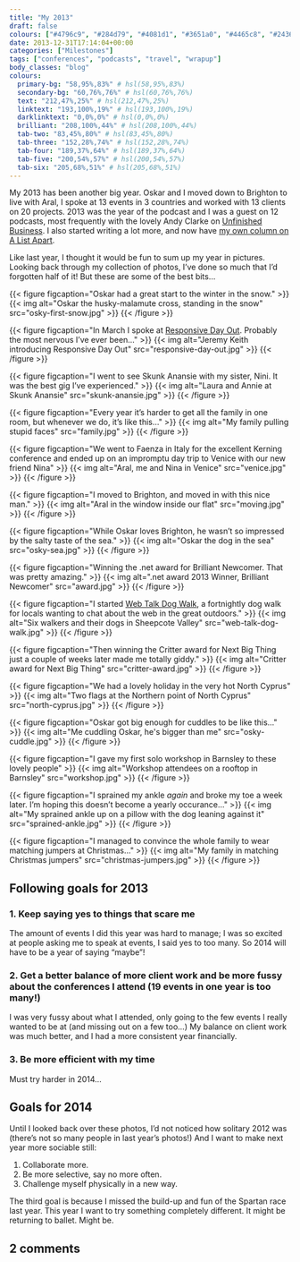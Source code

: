 ```yaml
---
title: "My 2013"
draft: false
colours: ["#4796c9", "#284d79", "#4081d1", "#3651a0", "#4465c8", "#24366b", "#4ca0d7"]
date: 2013-12-31T17:14:04+00:00
categories: ["Milestones"]
tags: ["conferences", "podcasts", "travel", "wrapup"]
body_classes: "blog"
colours:
  primary-bg: "58,95%,83%" # hsl(58,95%,83%)
  secondary-bg: "60,76%,76%" # hsl(60,76%,76%)
  text: "212,47%,25%" # hsl(212,47%,25%)
  linktext: "193,100%,19%" # hsl(193,100%,19%)
  darklinktext: "0,0%,0%" # hsl(0,0%,0%)
  brilliant: "208,100%,44%" # hsl(208,100%,44%)
  tab-two: "83,45%,80%" # hsl(83,45%,80%)
  tab-three: "152,28%,74%" # hsl(152,28%,74%)
  tab-four: "189,37%,64%" # hsl(189,37%,64%)
  tab-five: "200,54%,57%" # hsl(200,54%,57%)
  tab-six: "205,68%,51%" # hsl(205,68%,51%)
---
```


My 2013 has been another big year. Oskar and I moved down to Brighton to live with Aral, I spoke at 13 events in 3 countries and worked with 13 clients on 20 projects. 2013 was the year of the podcast and I was a guest on 12 podcasts, most frequently with the lovely Andy Clarke on [Unfinished Business](http://unfinished.bz). I also started writing a lot more, and now have [my own column on A List Apart](http://alistapart.com/author/laurakalbag).

Like last year, I thought it would be fun to sum up my year in pictures. Looking back through my collection of photos, I’ve done so much that I’d forgotten half of it! But these are some of the best bits…

{{< figure figcaption="Oskar had a great start to the winter in the snow." >}}
  {{< img alt="Oskar the husky-malamute cross, standing in the snow" src="osky-first-snow.jpg" >}}
{{< /figure >}}

{{< figure figcaption="In March I spoke at [Responsive Day Out](http://responsiveconf.com). Probably the most nervous I’ve ever been…" >}}
  {{< img alt="Jeremy Keith introducing Responsive Day Out" src="responsive-day-out.jpg" >}}
{{< /figure >}}

{{< figure figcaption="I went to see Skunk Anansie with my sister, Nini. It was the best gig I’ve experienced." >}}
  {{< img alt="Laura and Annie at Skunk Anansie" src="skunk-anansie.jpg" >}}
{{< /figure >}}

{{< figure figcaption="Every year it’s harder to get all the family in one room, but whenever we do, it’s like this…" >}}
  {{< img alt="My family pulling stupid faces" src="family.jpg" >}}
{{< /figure >}}

{{< figure figcaption="We went to Faenza in Italy for the excellent Kerning conference and ended up on an impromptu day trip to Venice with our new friend Nina" >}}
  {{< img alt="Aral, me and Nina in Venice" src="venice.jpg" >}}
{{< /figure >}}

{{< figure figcaption="I moved to Brighton, and moved in with this nice man." >}}
  {{< img alt="Aral in the window inside our flat" src="moving.jpg" >}}
{{< /figure >}}

{{< figure figcaption="While Oskar loves Brighton, he wasn’t so impressed by the salty taste of the sea." >}}
  {{< img alt="Oskar the dog in the sea" src="osky-sea.jpg" >}}
{{< /figure >}}

{{< figure figcaption="Winning the .net award for Brilliant Newcomer. That was pretty amazing." >}}
  {{< img alt=".net award 2013 Winner, Brilliant Newcomer" src="award.jpg" >}}
{{< /figure >}}

{{< figure figcaption="I started [Web Talk Dog Walk](http://webtalkdogwalk.in/brighton), a fortnightly dog walk for locals wanting to chat about the web in the great outdoors." >}}
  {{< img alt="Six walkers and their dogs in Sheepcote Valley" src="web-talk-dog-walk.jpg" >}}
{{< /figure >}}

{{< figure figcaption="Then winning the Critter award for Next Big Thing just a couple of weeks later made me totally giddy." >}}
  {{< img alt="Critter award for Next Big Thing" src="critter-award.jpg" >}}
{{< /figure >}}

{{< figure figcaption="We had a lovely holiday in the very hot North Cyprus" >}}
  {{< img alt="Two flags at the Northern point of North Cyprus" src="north-cyprus.jpg" >}}
{{< /figure >}}

{{< figure figcaption="Oskar got big enough for cuddles to be like this…" >}}
  {{< img alt="Me cuddling Oskar, he's bigger than me" src="osky-cuddle.jpg" >}}
{{< /figure >}}

{{< figure figcaption="I gave my first solo workshop in Barnsley to these lovely people" >}}
  {{< img alt="Workshop attendees on a rooftop in Barnsley" src="workshop.jpg" >}}
{{< /figure >}}

{{< figure figcaption="I sprained my ankle *again* and broke my toe a week later. I’m hoping this doesn’t become a yearly occurance…" >}}
  {{< img alt="My sprained ankle up on a pillow with the dog leaning against it" src="sprained-ankle.jpg" >}}
{{< /figure >}}

{{< figure figcaption="I managed to convince the whole family to wear matching jumpers at Christmas…" >}}
  {{< img alt="My family in matching Christmas jumpers" src="christmas-jumpers.jpg" >}}
{{< /figure >}}

## Following goals for 2013

### 1. Keep saying yes to things that scare me

The amount of events I did this year was hard to manage; I was so excited at people asking me to speak at events, I said yes to too many. So 2014 will have to be a year of saying “maybe”!

### 2. Get a better balance of more client work and be more fussy about the conferences I attend (19 events in one year is too many!)

I was very fussy about what I attended, only going to the few events I really wanted to be at (and missing out on a few too…) My balance on client work was much better, and I had a more consistent year financially.

### 3. Be more efficient with my time

Must try harder in 2014…

## Goals for 2014

Until I looked back over these photos, I’d not noticed how solitary 2012 was (there’s not so many people in last year’s photos!) And I want to make next year more sociable still:

1. Collaborate more.
2. Be more selective, say no more often.
3. Challenge myself physically in a new way.

The third goal is because I missed the build-up and fun of the Spartan race last year. This year I want to try something completely different. It might be returning to ballet. Might be.

## 2 comments

<ol class="commentlist">
			</ol>

